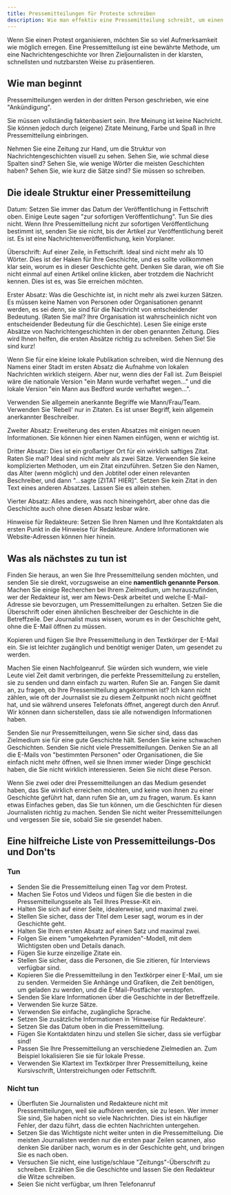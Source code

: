 ```yaml
---
title: Pressemitteilungen für Proteste schreiben
description: Wie man effektiv eine Pressemitteilung schreibt, um einen Protest zu bewerben.
---
```


Wenn Sie einen Protest organisieren, möchten Sie so viel Aufmerksamkeit wie möglich erregen.
Eine Pressemitteilung ist eine bewährte Methode, um eine Nachrichtengeschichte vor Ihren Zieljournalisten in der klarsten, schnellsten und nutzbarsten Weise zu präsentieren.

## Wie man beginnt

Pressemitteilungen werden in der dritten Person geschrieben, wie eine "Ankündigung".

Sie müssen vollständig faktenbasiert sein. Ihre Meinung ist keine Nachricht. Sie können jedoch durch (eigene) Zitate Meinung, Farbe und Spaß in Ihre Pressemitteilung einbringen.

Nehmen Sie eine Zeitung zur Hand, um die Struktur von Nachrichtengeschichten visuell zu sehen. Sehen Sie, wie schmal diese Spalten sind? Sehen Sie, wie wenige Wörter die meisten Geschichten haben? Sehen Sie, wie kurz die Sätze sind? Sie müssen so schreiben.

## Die ideale Struktur einer Pressemitteilung

Datum: Setzen Sie immer das Datum der Veröffentlichung in Fettschrift oben. Einige Leute sagen "zur sofortigen Veröffentlichung". Tun Sie dies nicht. Wenn Ihre Pressemitteilung nicht zur sofortigen Veröffentlichung bestimmt ist, senden Sie sie nicht, bis der Artikel zur Veröffentlichung bereit ist. Es ist eine Nachrichtenveröffentlichung, kein Vorplaner.

Überschrift: Auf einer Zeile, in Fettschrift. Ideal sind nicht mehr als 10 Wörter. Dies ist der Haken für Ihre Geschichte, und es sollte vollkommen klar sein, worum es in dieser Geschichte geht. Denken Sie daran, wie oft Sie nicht einmal auf einen Artikel online klicken, aber trotzdem die Nachricht kennen. Dies ist es, was Sie erreichen möchten.

Erster Absatz: Was die Geschichte ist, in nicht mehr als zwei kurzen Sätzen. Es müssen keine Namen von Personen oder Organisationen genannt werden, es sei denn, sie sind für die Nachricht von entscheidender Bedeutung. (Raten Sie mal? Ihre Organisation ist wahrscheinlich nicht von entscheidender Bedeutung für die Geschichte). Lesen Sie einige erste Absätze von Nachrichtengeschichten in der oben genannten Zeitung. Dies wird Ihnen helfen, die ersten Absätze richtig zu schreiben. Sehen Sie! Sie sind kurz!

Wenn Sie für eine kleine lokale Publikation schreiben, wird die Nennung des Namens einer Stadt im ersten Absatz die Aufnahme von lokalen Nachrichten wirklich steigern. Aber nur, wenn dies der Fall ist. Zum Beispiel wäre die nationale Version "ein Mann wurde verhaftet wegen..." und die lokale Version "ein Mann aus Bedford wurde verhaftet wegen...".

Verwenden Sie allgemein anerkannte Begriffe wie Mann/Frau/Team. Verwenden Sie 'Rebell' nur in Zitaten. Es ist unser Begriff, kein allgemein anerkannter Beschreiber.

Zweiter Absatz: Erweiterung des ersten Absatzes mit einigen neuen Informationen. Sie können hier einen Namen einfügen, wenn er wichtig ist.

Dritter Absatz: Dies ist ein großartiger Ort für ein wirklich saftiges Zitat. Raten Sie mal? Ideal sind nicht mehr als zwei Sätze. Verwenden Sie keine komplizierten Methoden, um ein Zitat einzuführen. Setzen Sie den Namen, das Alter (wenn möglich) und den Jobtitel oder einen relevanten Beschreiber, und dann "...sagte [ZITAT HIER]". Setzen Sie kein Zitat in den Text eines anderen Absatzes. Lassen Sie es allein stehen.

Vierter Absatz: Alles andere, was noch hineingehört, aber ohne das die Geschichte auch ohne diesen Absatz lesbar wäre.

Hinweise für Redakteure: Setzen Sie Ihren Namen und Ihre Kontaktdaten als ersten Punkt in die Hinweise für Redakteure. Andere Informationen wie Website-Adressen können hier hinein.

## Was als nächstes zu tun ist

Finden Sie heraus, an wen Sie Ihre Pressemitteilung senden möchten, und senden Sie sie direkt, vorzugsweise an eine **namentlich genannte Person**.
Machen Sie einige Recherchen bei Ihrem Zielmedium, um herauszufinden, wer der Redakteur ist, wer am News-Desk arbeitet und welche E-Mail-Adresse sie bevorzugen, um Pressemitteilungen zu erhalten.
Setzen Sie die Überschrift oder einen ähnlichen Beschreiber der Geschichte in die Betreffzeile. Der Journalist muss wissen, worum es in der Geschichte geht, ohne die E-Mail öffnen zu müssen.

Kopieren und fügen Sie Ihre Pressemitteilung in den Textkörper der E-Mail ein. Sie ist leichter zugänglich und benötigt weniger Daten, um gesendet zu werden.

Machen Sie einen Nachfolgeanruf. Sie würden sich wundern, wie viele Leute viel Zeit damit verbringen, die perfekte Pressemitteilung zu erstellen, sie zu senden und dann einfach zu warten. Rufen Sie an. Fangen Sie damit an, zu fragen, ob Ihre Pressemitteilung angekommen ist? Ich kann nicht zählen, wie oft der Journalist sie zu diesem Zeitpunkt noch nicht geöffnet hat, und sie während unseres Telefonats öffnet, angeregt durch den Anruf. Wir können dann sicherstellen, dass sie alle notwendigen Informationen haben.

Senden Sie nur Pressemitteilungen, wenn Sie sicher sind, dass das Zielmedium sie für eine gute Geschichte hält. Senden Sie keine schwachen Geschichten. Senden Sie nicht viele Pressemitteilungen. Denken Sie an all die E-Mails von "bestimmten Personen" oder Organisationen, die Sie einfach nicht mehr öffnen, weil sie Ihnen immer wieder Dinge geschickt haben, die Sie nicht wirklich interessieren. Seien Sie nicht diese Person.

Wenn Sie zwei oder drei Pressemitteilungen an das Medium gesendet haben, das Sie wirklich erreichen möchten, und keine von ihnen zu einer Geschichte geführt hat, dann rufen Sie an, um zu fragen, warum. Es kann etwas Einfaches geben, das Sie tun können, um die Geschichten für diesen Journalisten richtig zu machen. Senden Sie nicht weiter Pressemitteilungen und vergessen Sie sie, sobald Sie sie gesendet haben.

## Eine hilfreiche Liste von Pressemitteilungs-Dos und Don'ts

### Tun

- Senden Sie die Pressemitteilung einen Tag vor dem Protest.
- Machen Sie Fotos und Videos und fügen Sie die besten in die Pressemitteilungsseite als Teil Ihres Presse-Kit ein.
- Halten Sie sich auf einer Seite, idealerweise, und maximal zwei.
- Stellen Sie sicher, dass der Titel dem Leser sagt, worum es in der Geschichte geht.
- Halten Sie Ihren ersten Absatz auf einen Satz und maximal zwei.
- Folgen Sie einem "umgekehrten Pyramiden"-Modell, mit dem Wichtigsten oben und Details danach.
- Fügen Sie kurze einzeilige Zitate ein.
- Stellen Sie sicher, dass die Personen, die Sie zitieren, für Interviews verfügbar sind.
- Kopieren Sie die Pressemitteilung in den Textkörper einer E-Mail, um sie zu senden. Vermeiden Sie Anhänge und Grafiken, die Zeit benötigen, um geladen zu werden, und die E-Mail-Postfächer verstopfen.
- Senden Sie klare Informationen über die Geschichte in der Betreffzeile.
- Verwenden Sie kurze Sätze.
- Verwenden Sie einfache, zugängliche Sprache.
- Setzen Sie zusätzliche Informationen in 'Hinweise für Redakteure'.
- Setzen Sie das Datum oben in die Pressemitteilung.
- Fügen Sie Kontaktdaten hinzu und stellen Sie sicher, dass sie verfügbar sind!
- Passen Sie Ihre Pressemitteilung an verschiedene Zielmedien an. Zum Beispiel lokalisieren Sie sie für lokale Presse.
- Verwenden Sie Klartext im Textkörper Ihrer Pressemitteilung, keine Kursivschrift, Unterstreichungen oder Fettschrift.

### Nicht tun

- Überfluten Sie Journalisten und Redakteure nicht mit Pressemitteilungen, weil sie aufhören werden, sie zu lesen. Wer immer Sie sind, Sie haben nicht so viele Nachrichten. Dies ist ein häufiger Fehler, der dazu führt, dass die echten Nachrichten untergehen.
- Setzen Sie das Wichtigste nicht weiter unten in die Pressemitteilung. Die meisten Journalisten werden nur die ersten paar Zeilen scannen, also denken Sie darüber nach, worum es in der Geschichte geht, und bringen Sie es nach oben.
- Versuchen Sie nicht, eine lustige/schlaue "Zeitungs"-Überschrift zu schreiben. Erzählen Sie die Geschichte und lassen Sie den Redakteur die Witze schreiben.
- Seien Sie nicht verfügbar, um Ihren Telefonanruf